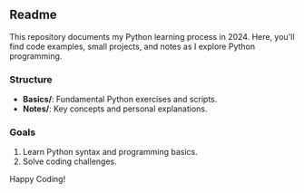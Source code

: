 ## Readme

This repository documents my Python learning process in 2024. Here, you'll find code examples, small projects, and notes as I explore Python programming.

### Structure

- **Basics/**: Fundamental Python exercises and scripts.
- **Notes/**: Key concepts and personal explanations.

### Goals

1. Learn Python syntax and programming basics.
2. Solve coding challenges.

Happy Coding!